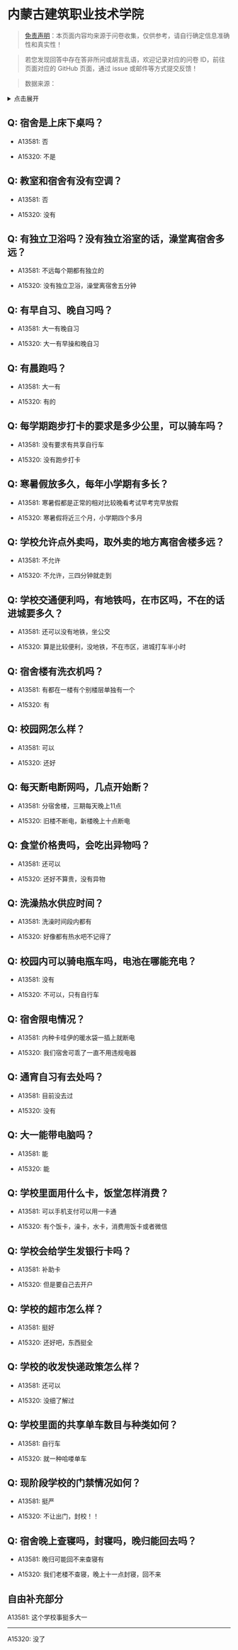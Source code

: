# 内蒙古建筑职业技术学院

> [免责声明](https://colleges.chat/#_3)：本页面内容均来源于问卷收集，仅供参考，请自行确定信息准确性和真实性！

> 若您发现回答中存在答非所问或胡言乱语，欢迎记录对应的问卷 ID，前往页面对应的 GitHub 页面，通过 issue 或邮件等方式提交反馈！

> 数据来源：

<details><summary>点击展开</summary>
<ul>
<li>A13581: 匿名 (2022 年 06 月)</li>
<li>A15320: 匿名 (2022 年 07 月)</li>
</ul>
</details>

## Q: 宿舍是上床下桌吗？

- A13581: 否

- A15320: 不是

## Q: 教室和宿舍有没有空调？

- A13581: 否

- A15320: 没有

## Q: 有独立卫浴吗？没有独立浴室的话，澡堂离宿舍多远？

- A13581: 不远每个期都有独立的

- A15320: 没有独立卫浴，澡堂离宿舍五分钟

## Q: 有早自习、晚自习吗？

- A13581: 大一有晚自习

- A15320: 大一有早操和晚自习

## Q: 有晨跑吗？

- A13581: 大一有

- A15320: 有的

## Q: 每学期跑步打卡的要求是多少公里，可以骑车吗？

- A13581: 没有要求有共享自行车

- A15320: 没有跑步打卡

## Q: 寒暑假放多久，每年小学期有多长？

- A13581: 寒暑假都是正常的相对比较晚看考试早考完早放假

- A15320: 寒暑假将近三个月，小学期四个多月

## Q: 学校允许点外卖吗，取外卖的地方离宿舍楼多远？

- A13581: 不允许

- A15320: 不允许，三四分钟就走到

## Q: 学校交通便利吗，有地铁吗，在市区吗，不在的话进城要多久？

- A13581: 还可以没有地铁，坐公交

- A15320: 算是比较便利，没地铁，不在市区，进城打车半小时

## Q: 宿舍楼有洗衣机吗？

- A13581: 有都在一楼有个别楼层单独有一个

- A15320: 有

## Q: 校园网怎么样？

- A13581: 可以

- A15320: 还好

## Q: 每天断电断网吗，几点开始断？

- A13581: 分宿舍楼，三期每天晚上11点

- A15320: 旧楼不断电，新楼晚上十点断电

## Q: 食堂价格贵吗，会吃出异物吗？

- A13581: 还可以

- A15320: 还好不算贵，没有异物

## Q: 洗澡热水供应时间？

- A13581: 洗澡时间段内都有

- A15320: 好像都有热水吧不记得了

## Q: 校园内可以骑电瓶车吗，电池在哪能充电？

- A13581: 没有

- A15320: 不可以，只有自行车

## Q: 宿舍限电情况？

- A13581: 内种卡哇伊的暖水袋一插上就断电

- A15320: 我们宿舍可乖了一直不用违规电器

## Q: 通宵自习有去处吗？

- A13581: 目前没去过

- A15320: 没有

## Q: 大一能带电脑吗？

- A13581: 能

- A15320: 能

## Q: 学校里面用什么卡，饭堂怎样消费？

- A13581: 可以手机支付可以用一卡通

- A15320: 有个饭卡，澡卡，水卡，消费用饭卡或者微信

## Q: 学校会给学生发银行卡吗？

- A13581: 补助卡

- A15320: 但是要自己去开户

## Q: 学校的超市怎么样？

- A13581: 挺好

- A15320: 还好吧，东西挺全

## Q: 学校的收发快递政策怎么样？

- A13581: 还可以

- A15320: 没细了解过

## Q: 学校里面的共享单车数目与种类如何？

- A13581: 自行车

- A15320: 就一种哈喽单车

## Q: 现阶段学校的门禁情况如何？

- A13581: 挺严

- A15320: 不让出门，封校！！

## Q: 宿舍晚上查寝吗，封寝吗，晚归能回去吗？

- A13581: 晚归可能回不来查寝有

- A15320: 我们老楼不查寝，晚上十一点封寝，回不来

## 自由补充部分

A13581: 这个学校事挺多大一

***

A15320: 没了